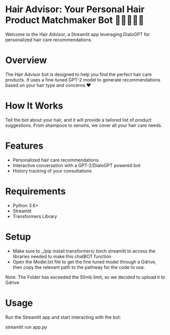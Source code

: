 # Hair Advisor: Your Personal Hair Product Matchmaker Bot 💆‍♂️🤖✨🧴

Welcome to the Hair Advisor, a Streamlit app leveraging DialoGPT for personalized hair care recommendations.

# Overview
The Hair Advisor bot is designed to help you find the perfect hair care products. It uses a fine-tuned GPT-2 model to generate recommendations based on your hair type and concerns.❤️

# How It Works
Tell the bot about your hair, and it will provide a tailored list of product suggestions. From shampoos to serums, we cover all your hair care needs. 

# Features

* Personalized hair care recommendations
* Interactive conversation with a GPT-2/DialoGPT powered bot
* History tracking of your consultations

# Requirements

* Python 3.6+
* Streamlit
* Transformers Library


# Setup

* Make sure to _/pip install transformers/ torch streamlit to access the libraries needed to make this chatBOT function 
* Open the Model.txt file to get the fine tuned model through a Gdrive, then copy the relevant path to the pathway for the code to use. 

Note: The Folder has exceeded the 50mb limit, so we decided to upload it to Gdrive 

# Usage

Run the Streamlit app and start interacting with the bot:

streamlit run app.py






